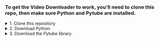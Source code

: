 ### To get the Video Downloader to work, you'll need to clone this repo, then make sure Python and Pytube are installed. 

<details>
<summary>1. Clone this repository</summary>

Mac Terminal or Windows Command Prompt:

'''
git clone git@github.com:mohobson/VideoDownloader.git
'''

or

From Github:
Click "fork" at the top right
</details>

<details>
<summary>2. Download Python</summary>

https://www.python.org/downloads/
</details>

<details>
<summary>3. Download the Pytube library</summary>

Mac Terminal:
'''
python get-pip.py
pip install Pytube
'''

or

Windows Command Prompt:
'''
py get-pip.py
py -m pip install Pytube
'''

or

From web:
https://pypi.org/project/pytube/
</details>